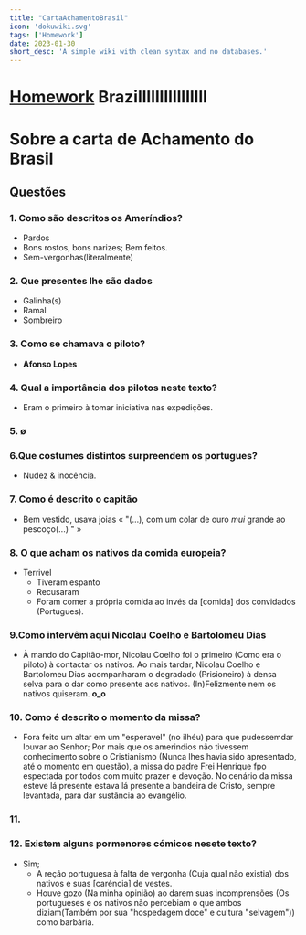 ```yaml
---
title: "CartaAchamentoBrasil"
icon: 'dokuwiki.svg'
tags: ['Homework']
date: 2023-01-30
short_desc: 'A simple wiki with clean syntax and no databases.'
---
```


# [Homework](https://SlimTux.github.io/Fireship.io) Brazillllllllllllllll
# Sobre a carta de Achamento do Brasil
## Questões 
### 1. Como são descritos os Ameríndios?
  * Pardos 
  * Bons rostos, bons narizes; Bem feitos.
  * Sem-vergonhas(literalmente)
### 2. Que presentes lhe são dados
* Galinha(s)
* Ramal
* Sombreiro
### 3. Como se chamava o piloto?
+ **Afonso Lopes**
### 4. Qual a importância dos pilotos neste texto?
+ Eram o primeiro à tomar iniciativa nas expedições.
### 5. ø
### 6.Que costumes distintos surpreendem os portugues? 
+ Nudez & inocência.
### 7. Como é descrito o capitão
+ Bem vestido, usava joias « "(...), com um colar de ouro *mui* grande ao pescoço(...) " »
### 8. O que acham os nativos da comida europeia?
+ Terrivel 
   + Tiveram espanto
   + Recusaram
   + Foram comer a própria comida ao invés da [comida] dos convidados (Portugues).
### 9.Como intervêm aqui Nicolau Coelho e Bartolomeu Dias
+ À mando do Capitão-mor, Nicolau Coelho foi o primeiro (Como era o piloto) à contactar os nativos. Ao mais tardar, Nicolau Coelho e Bartolomeu Dias acompanharam o degradado (Prisioneiro) à densa selva para o dar como presente aos nativos. (In)Felizmente nem os nativos quiseram.     **o_o**
### 10. Como é descrito o momento da missa?
+ Fora feito um altar em um "esperavel" (no ilhéu) para que pudessemdar louvar ao Senhor; Por mais que os amerindios não tivessem conhecimento sobre o Cristianismo (Nunca lhes havia sido apresentado, até o momento em questão), a missa do padre Frei Henrique fpo espectada por todos com muito prazer e devoção. No cenário da missa esteve lá presente estava lá presente a bandeira de Cristo, sempre levantada, para dar sustância ao evangélio.
### 11.

### 12. Existem alguns pormenores cómicos nesete texto?
+ Sim; 
   + A reção portuguesa à falta de vergonha (Cuja qual não existia) dos nativos e suas [caréncia] de vestes.
   + Houve gozo (Na minha opinião) ao darem suas incomprensões (Os portugueses e os nativos não percebiam o que ambos diziam(Também por sua "hospedagem doce" e cultura "selvagem")) como barbária.
